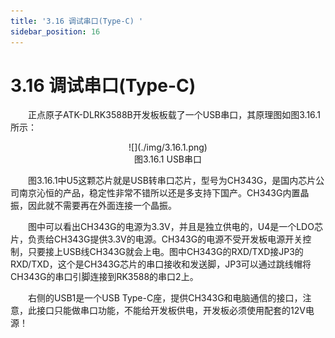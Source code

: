 ```yaml
---
title: '3.16 调试串口(Type-C) '
sidebar_position: 16
---
```


# 3.16 调试串口(Type-C) 

&emsp;&emsp;正点原子ATK-DLRK3588B开发板板载了一个USB串口，其原理图如图3.16.1所示：

<center>
![](./img/3.16.1.png)<br />
图3.16.1 USB串口
</center>

&emsp;&emsp;图3.16.1中U5这颗芯片就是USB转串口芯片，型号为CH343G，是国内芯片公司南京沁恒的产品，稳定性非常不错所以还是多支持下国产。CH343G内置晶振，因此就不需要再在外面连接一个晶振。

&emsp;&emsp;图中可以看出CH343G的电源为3.3V，并且是独立供电的，U4是一个LDO芯片，负责给CH343G提供3.3V的电源。CH343G的电源不受开发板电源开关控制，只要接上USB线CH343G就会上电。图中CH343G的RXD/TXD接JP3的RXD/TXD，这个是CH343G芯片的串口接收和发送脚，JP3可以通过跳线帽将CH343G的串口引脚连接到RK3588的串口2上。

&emsp;&emsp;右侧的USB1是一个USB Type-C座，提供CH343G和电脑通信的接口，注意，此接口只能做串口功能，不能给开发板供电，开发板必须使用配套的12V电源！


